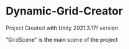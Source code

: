 # Dynamic-Grid-Creator

Project Created with Unity 2021.3.17f version


"GridScene" is the main scene of the project
